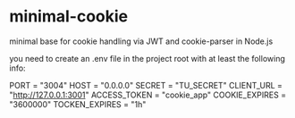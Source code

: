 # minimal-cookie
minimal base for cookie handling via JWT and cookie-parser in Node.js

you need to create an .env file in the project root with at least the following info:

PORT = "3004"
HOST = "0.0.0.0"
SECRET = "TU_SECRET"
CLIENT_URL = "http://127.0.0.1:3001"
ACCESS_TOKEN = "cookie_app"
COOKIE_EXPIRES = "3600000"
TOCKEN_EXPIRES = "1h"
